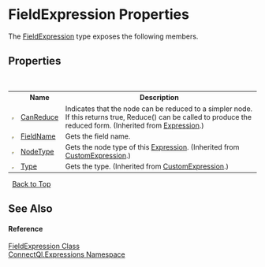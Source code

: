 # FieldExpression Properties
 

The <a href="T_ConnectQl_Expressions_FieldExpression">FieldExpression</a> type exposes the following members.


## Properties
&nbsp;<table><tr><th></th><th>Name</th><th>Description</th></tr><tr><td>![Public property](media/pubproperty.gif "Public property")</td><td><a href="http://msdn2.microsoft.com/en-us/library/dd323924" target="_blank">CanReduce</a></td><td>
Indicates that the node can be reduced to a simpler node. If this returns true, Reduce() can be called to produce the reduced form.
 (Inherited from <a href="http://msdn2.microsoft.com/en-us/library/bb356138" target="_blank">Expression</a>.)</td></tr><tr><td>![Public property](media/pubproperty.gif "Public property")</td><td><a href="P_ConnectQl_Expressions_FieldExpression_FieldName">FieldName</a></td><td>
Gets the field name.</td></tr><tr><td>![Public property](media/pubproperty.gif "Public property")</td><td><a href="P_ConnectQl_Expressions_CustomExpression_NodeType">NodeType</a></td><td>
Gets the node type of this <a href="http://msdn2.microsoft.com/en-us/library/bb356138" target="_blank">Expression</a>.
 (Inherited from <a href="T_ConnectQl_Expressions_CustomExpression">CustomExpression</a>.)</td></tr><tr><td>![Public property](media/pubproperty.gif "Public property")</td><td><a href="P_ConnectQl_Expressions_CustomExpression_Type">Type</a></td><td>
Gets the type.
 (Inherited from <a href="T_ConnectQl_Expressions_CustomExpression">CustomExpression</a>.)</td></tr></table>&nbsp;
<a href="#fieldexpression-properties">Back to Top</a>

## See Also


#### Reference
<a href="T_ConnectQl_Expressions_FieldExpression">FieldExpression Class</a><br /><a href="N_ConnectQl_Expressions">ConnectQl.Expressions Namespace</a><br />